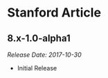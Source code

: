 # Stanford Article

8.x-1.0-alpha1
--------------------------------------------------------------------------------  
_Release Date: 2017-10-30_

- Initial Release
